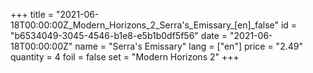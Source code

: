 +++
title = "2021-06-18T00:00:00Z_Modern_Horizons_2_Serra's_Emissary_[en]_false"
id = "b6534049-3045-4546-b1e8-e5b1b0df5f56"
date = "2021-06-18T00:00:00Z"
name = "Serra's Emissary"
lang = ["en"]
price = "2.49"
quantity = 4
foil = false
set = "Modern Horizons 2"
+++
